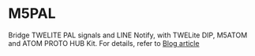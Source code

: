 # M5PAL

Bridge TWELITE PAL signals and LINE Notify, with TWELite DIP, M5ATOM and ATOM PROTO HUB Kit.
For details, refer to [Blog article](https://b.okadajp.org/2021/07/24/twelite-palno-kai-bisensawom5atom-jing-y/)

